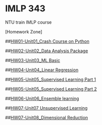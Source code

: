 # IMLP 343
NTU train IMLP course

[Homework Zone]

##[HW01-Unit01_Crash Course on Python](https://github.com/ChihLinLin/IMLP/blob/main/Unit01_Crash%20Course%20on%20Python.ipynb)

##[HW02-Unit02_Data Analysis Package](https://github.com/ChihLinLin/IMLP/tree/main/Unit02)

##[HW03-Unit03_ML Basic](https://github.com/ChihLinLin/IMLP/tree/main/Unit03)

##[HW04-Unit04_Linear Regression](https://github.com/ChihLinLin/IMLP/tree/main/Unit04)

##[HW05-Unit05_Supervised Learning Part 1](https://github.com/ChihLinLin/IMLP/tree/main/Unit05)
  
##[HW05-Unit05_Supervised Learning Part 2](https://github.com/ChihLinLin/IMLP/tree/main/Unit05_2)

##[HW06-Unit06_Ensemble learning](https://github.com/ChihLinLin/IMLP/tree/main/Unit06)

##[HW07-Unit07 Unsupervised Learning](https://github.com/ChihLinLin/IMLP/tree/main/Unit07)

##[HW07-Unit08_Dimensional Reduction](https://github.com/ChihLinLin/IMLP/tree/main/Unit08)
